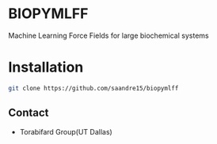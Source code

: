 # BIOPYMLFF
Machine Learning Force Fields for large biochemical systems

# Installation
```bash
git clone https://github.com/saandre15/biopymlff
```

## Contact
* Torabifard Group(UT Dallas)